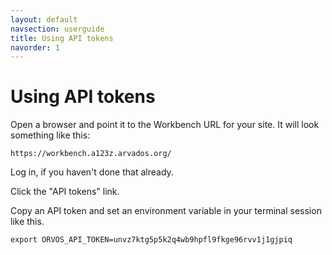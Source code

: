 ```yaml
---
layout: default
navsection: userguide
title: Using API tokens
navorder: 1
---
```


# Using API tokens

Open a browser and point it to the Workbench URL for your site. It
will look something like this:

`https://workbench.a123z.arvados.org/`

Log in, if you haven't done that already.

Click the "API tokens" link.

Copy an API token and set an environment variable in your terminal
session like this.

    export ORVOS_API_TOKEN=unvz7ktg5p5k2q4wb9hpfl9fkge96rvv1j1gjpiq
